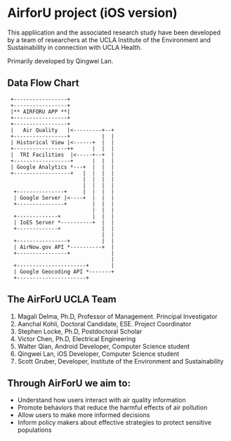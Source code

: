 # AirforU project (iOS version)

This appliication and the associated research study have been developed by a team of researchers at the UCLA Institute of the Environment and Sustainability in connection with UCLA Health.

Primarily developed by Qingwei Lan.

## Data Flow Chart

     +-----------------+
     +-----------------+
     |** AIRFORU APP **|
     +-----------------+
     +-----------------+
     |   Air Quality   |<---------+--+
     +-----------------+          |  |
     | Historical View |<------+  |  |
     +-----------------++      |  |  |
     |  TRI Facilities  |<-----+--+  |
     +------------------+      |  |  |
     | Google Analytics *---+  |  |  |
     +------------------+   |  |  |  |
                            |  |  |  |
                            |  |  |  |
      +---------------+     |  |  |  |
      | Google Server |<----+  |  |  |
      +---------------+        |  |  |
                               |  |  |
      +-------------+          |  |  |
      | IoES Server *----------+  |  |
      +-------------+             |  |
                                  |  |
      +----------------+          |  |
      | AirNow.gov API *----------+  |
      +----------------+             |
                                     |
      +----------------------+       |
      | Google Geocoding API *-------+
      +----------------------+

## The AirForU UCLA Team

1. Magali Delma, Ph.D, Professor of Management. Principal Investigator
2. Aanchal Kohli, Doctoral Candidate, ESE. Project Coordinator
3. Stephen Locke, Ph.D, Postdoctoral Scholar
4. Victor Chen, Ph.D, Electrical Engineering
5. Walter Qian, Android Developer, Computer Science student
6. Qingwei Lan, iOS Developer, Computer Science student
7. Scott Gruber, Developer, Institute of the Environment and Sustainability

## Through AirForU we aim to:

* Understand how users interact with air quality information
* Promote behaviors that reduce the harmful effects of air pollution
* Allow users to make more informed decisions
* Inform policy makers about effective strategies to protect sensitive populations
